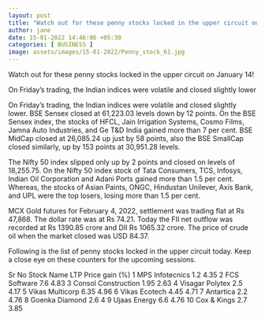```yaml
---
layout: post
title: "Watch out for these penny stocks locked in the upper circuit on January 14!"
author: jane 
date: 15-01-2022 14:46:06 +05:30 
categories: [ BUSINESS ] 
image: assets/images/15-01-2022/Penny_stock_61.jpg
---
```

Watch out for these penny stocks locked in the upper circuit on January 14!

On Friday’s trading, the Indian indices were volatile and closed slightly lower

On Friday’s trading, the Indian indices were volatile and closed slightly lower. BSE Sensex closed at 61,223.03 levels down by 12 points. On the BSE Sensex index, the stocks of HFCL, Jain Irrigation Systems, Cosmo Films, Jamna Auto Industries, and Ge T&D India gained more than 7 per cent. BSE MidCap closed at 26,085.24 up just by 58 points, also the BSE SmallCap closed similarly, up by 153 points at 30,951.28 levels.

The Nifty 50 index slipped only up by 2 points and closed on levels of 18,255.75. On the Nifty 50 index stock of Tata Consumers, TCS, Infosys, Indian Oil Corporation and Adani Ports gained more than 1.5 per cent. Whereas, the stocks of Asian Paints, ONGC, Hindustan Unilever, Axis Bank, and UPL were the top losers, losing more than 1.5 per cent.

MCX Gold futures for February 4, 2022, settlement was trading flat at Rs 47,868. The dollar rate was at Rs 74.21. Today the FII net outflow was recorded at Rs 1390.85 crore and DII Rs 1065.32 crore. The price of crude oil when the market closed was USD 84.37.

Following is the list of penny stocks locked in the upper circuit today. Keep a close eye on these counters for the upcoming sessions.

Sr No Stock Name LTP Price gain (%) 1 MPS Infotecnics 1.2 4.35 2 FCS Software 7.6 4.83 3 Consol Construction 1.95 2.63 4 Visagar Polytex 2.5 4.17 5 Vikas Multicorp 6.35 4.96 6 Vikas Ecotech 4.45 4.71 7 Antartica 2.2 4.76 8 Goenka Diamond 2.6 4 9 Ujaas Energy 6.6 4.76 10 Cox & Kings 2.7 3.85